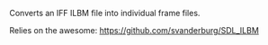 Converts an IFF ILBM file into individual frame files.

Relies on the awesome: https://github.com/svanderburg/SDL_ILBM
